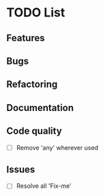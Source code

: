 # TODO List

## Features

## Bugs

## Refactoring

## Documentation

## Code quality
- [ ] Remove 'any' wherever used

## Issues
- [ ] Resolve all 'Fix-me'